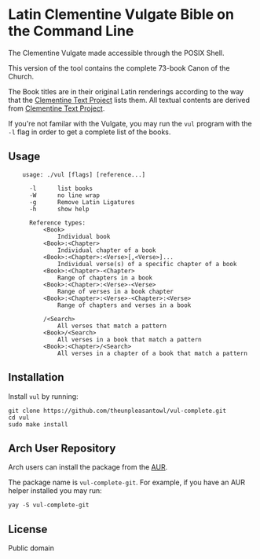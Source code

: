 # Latin Clementine Vulgate Bible on the Command Line

The Clementine Vulgate made accessible through the POSIX Shell.

This version of the tool contains the complete 73-book Canon of the Church.

The Book titles are in their original Latin renderings according to the way that the [Clementine Text Project](https://bitbucket.org/clementinetextproject/) lists them. All textual contents are derived from [Clementine Text Project](https://bitbucket.org/clementinetextproject/).

If you're not familar with the Vulgate, you may run the `vul` program with the `-l` flag in order to get a complete list of the books.



## Usage

```
    usage: ./vul [flags] [reference...]

      -l      list books
      -W      no line wrap
      -g      Remove Latin Ligatures
      -h      show help

      Reference types:
          <Book>
              Individual book
          <Book>:<Chapter>
              Individual chapter of a book
          <Book>:<Chapter>:<Verse>[,<Verse>]...
              Individual verse(s) of a specific chapter of a book
          <Book>:<Chapter>-<Chapter>
              Range of chapters in a book
          <Book>:<Chapter>:<Verse>-<Verse>
              Range of verses in a book chapter
          <Book>:<Chapter>:<Verse>-<Chapter>:<Verse>
              Range of chapters and verses in a book

          /<Search>
              All verses that match a pattern
          <Book>/<Search>
              All verses in a book that match a pattern
          <Book>:<Chapter>/<Search>
              All verses in a chapter of a book that match a pattern

```

## Installation

Install `vul` by running:

```
git clone https://github.com/theunpleasantowl/vul-complete.git
cd vul
sudo make install
```

## Arch User Repository

Arch users can install the package from the [AUR](https://aur.archlinux.org/packages/vul-complete-git/).

The package name is `vul-complete-git`. For example, if you have an AUR helper installed you may run:

```
yay -S vul-complete-git
```


## License

Public domain
